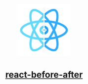 <p align="center">
  <a href="https://github.com/pouyajabbarisani/react-before-after">
    <img src="https://github.com/pouyajabbarisani/react-before-after/blob/master/react-before-after.png?raw=true" height="170">
    <h1 align="center">react-before-after</h1>
  </a>
</p>
